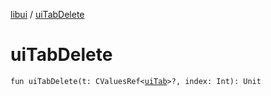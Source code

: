 [libui](README.md) / [uiTabDelete](ui-tab-delete.md)

# uiTabDelete

`fun uiTabDelete(t: CValuesRef<`[`uiTab`](ui-tab.md)`>?, index: Int): Unit`
